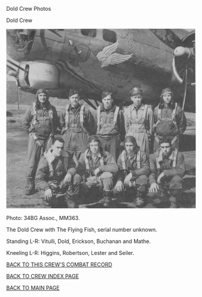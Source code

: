 
Dold Crew Photos






 




Dold Crew  
  

![](Dold.jpg)  

Photo: 34BG Assoc., MM363.  

The Dold Crew with The Flying Fish, serial number unknown.  

Standing L-R: Vitulli, Dold, Erickson, Buchanan and Mathe.  

Kneeling L-R: Higgins, Robertson, Lester and Seiler.  

  

[BACK TO THIS CREW'S COMBAT RECORD](crews/Dold.md)  

[BACK TO CREW INDEX PAGE](000crews.md)  

[BACK TO MAIN PAGE](index.html)


